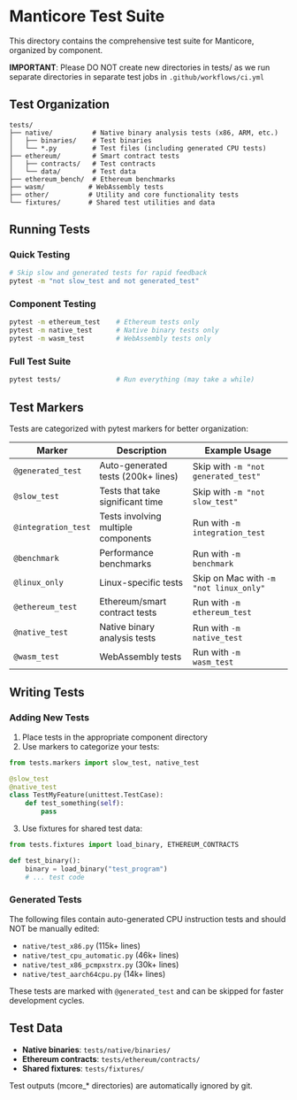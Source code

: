 # Manticore Test Suite

This directory contains the comprehensive test suite for Manticore, organized by component.

**IMPORTANT**: Please DO NOT create new directories in tests/ as we run separate directories in separate test jobs in `.github/workflows/ci.yml`

## Test Organization

```
tests/
├── native/          # Native binary analysis tests (x86, ARM, etc.)
│   ├── binaries/    # Test binaries
│   └── *.py         # Test files (including generated CPU tests)
├── ethereum/        # Smart contract tests
│   ├── contracts/   # Test contracts
│   └── data/        # Test data
├── ethereum_bench/  # Ethereum benchmarks
├── wasm/           # WebAssembly tests
├── other/          # Utility and core functionality tests
└── fixtures/       # Shared test utilities and data
```

## Running Tests

### Quick Testing
```bash
# Skip slow and generated tests for rapid feedback
pytest -m "not slow_test and not generated_test"
```

### Component Testing
```bash
pytest -m ethereum_test    # Ethereum tests only
pytest -m native_test      # Native binary tests only
pytest -m wasm_test        # WebAssembly tests only
```

### Full Test Suite
```bash
pytest tests/              # Run everything (may take a while)
```

## Test Markers

Tests are categorized with pytest markers for better organization:

| Marker | Description | Example Usage |
|--------|-------------|---------------|
| `@generated_test` | Auto-generated tests (200k+ lines) | Skip with `-m "not generated_test"` |
| `@slow_test` | Tests that take significant time | Skip with `-m "not slow_test"` |
| `@integration_test` | Tests involving multiple components | Run with `-m integration_test` |
| `@benchmark` | Performance benchmarks | Run with `-m benchmark` |
| `@linux_only` | Linux-specific tests | Skip on Mac with `-m "not linux_only"` |
| `@ethereum_test` | Ethereum/smart contract tests | Run with `-m ethereum_test` |
| `@native_test` | Native binary analysis tests | Run with `-m native_test` |
| `@wasm_test` | WebAssembly tests | Run with `-m wasm_test` |

## Writing Tests

### Adding New Tests

1. Place tests in the appropriate component directory
2. Use markers to categorize your tests:
```python
from tests.markers import slow_test, native_test

@slow_test
@native_test
class TestMyFeature(unittest.TestCase):
    def test_something(self):
        pass
```

3. Use fixtures for shared test data:
```python
from tests.fixtures import load_binary, ETHEREUM_CONTRACTS

def test_binary():
    binary = load_binary("test_program")
    # ... test code
```

### Generated Tests

The following files contain auto-generated CPU instruction tests and should NOT be manually edited:
- `native/test_x86.py` (115k+ lines)
- `native/test_cpu_automatic.py` (46k+ lines)
- `native/test_x86_pcmpxstrx.py` (30k+ lines)
- `native/test_aarch64cpu.py` (14k+ lines)

These tests are marked with `@generated_test` and can be skipped for faster development cycles.

## Test Data

- **Native binaries**: `tests/native/binaries/`
- **Ethereum contracts**: `tests/ethereum/contracts/`
- **Shared fixtures**: `tests/fixtures/`

Test outputs (mcore_* directories) are automatically ignored by git.